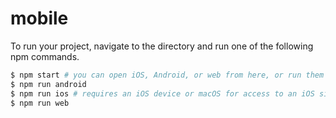 # mobile
To run your project, navigate to the directory and run one of the following npm commands.
```sh
$ npm start # you can open iOS, Android, or web from here, or run them directly with the commands below.
$ npm run android
$ npm run ios # requires an iOS device or macOS for access to an iOS simulator
$ npm run web
```